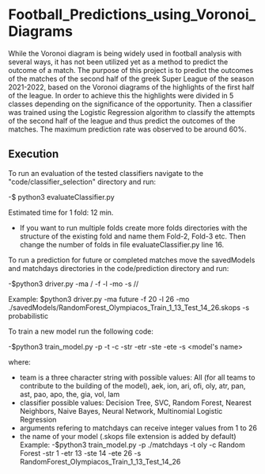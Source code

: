 # Football_Predictions_using_Voronoi_Diagrams

While the Voronoi diagram is being widely used in football analysis with several ways, it has not been utilized yet as a method to predict the outcome of a match. The purpose of this project is to predict the outcomes of the matches of the second half of the greek Super League of the season 2021-2022, based on the Voronoi diagrams of the highlights of the first half of the league. In order to achieve this the highlights were divided in 5 classes depending on the significance of the opportunity. Then a classifier was trained using the Logistic Regression algorithm to classify the attempts of the second half of the league and thus predict the outcomes of the matches. The maximum prediction rate was observed to be around 60%. 

## Execution

To run an evaluation of the tested classifiers navigate to the "code/classifier_selection" directory and run:

-$ python3 evaluateClassifier.py

 Estimated time for 1 fold: 12 min.

* If you want to run multiple folds create more folds directories with the structure of the existing fold and name them Fold-2, Fold-3 etc. Then change the number of folds in file evaluateClassifier.py line 16.






To run a prediction for future or completed matches move the savedModels and matchdays directories in the code/prediction directory and run:

-$python3 driver.py -ma <future>/<completed> -f <first matchday of predictions> -l <last matchday of predictions> -mo <model path> -s <absolute>/<probabilistic>/<cumulative>

Example: $python3 driver.py -ma future -f 20 -l 26 -mo ./savedModels/RandomForest_Olympiacos_Train_1_13_Test_14_26.skops -s probabilistic





To train a new model run the following code:

-$python3 train_model.py -p <path to matchdays directory> -t <team> -c <classifier> -str <starting training set matchday> -etr <ending training set matchday> -ste <starting test set matchday> -ete <ending test set matchday> -s <model's name>

where:
* team is a three character string with possible values: All (for all teams to contribute to the building of the model), aek, ion, ari, ofi, oly, atr, pan, ast, pao, apo, the, gia, vol, lam
* classifier possible values: Decision Tree, SVC, Random Forest, Nearest Neighbors, Naive Bayes, Neural Network, Multinomial Logistic Regression
* arguments refering to matchdays can receive integer values from 1 to 26
* the name of your model (.skops file extension is added by default)
Example: -$python3 train_model.py -p ./matchdays -t oly -c Random Forest -str 1 -etr 13 -ste 14 -ete 26 -s RandomForest_Olympiacos_Train_1_13_Test_14_26
